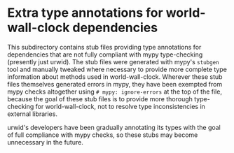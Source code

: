 # Extra type annotations for world-wall-clock dependencies

This subdirectory contains stub files providing type annotations for
dependencies that are not fully compliant with mypy type-checking (presently
just urwid). The stub files were generated with mypy's `stubgen` tool and
manually tweaked where necessary to provide more complete type information
about methods used in world-wall-clock. Wherever these stub files themselves
generated errors in mypy, they have been exempted from mypy checks altogether
using `# mypy: ignore-errors` at the top of the file, because the goal of these
stub files is to provide more thorough type-checking for world-wall-clock, not
to resolve type inconsistencies in external libraries.

urwid's developers have been gradually annotating its types with the goal of
full compliance with mypy checks, so these stubs may become unnecessary in the
future.